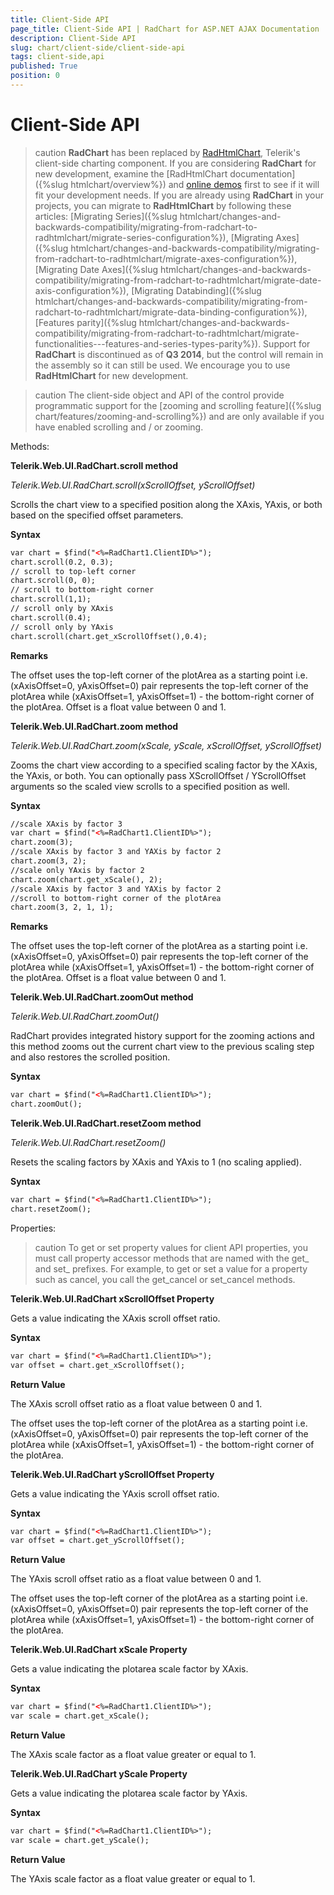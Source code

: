 ```yaml
---
title: Client-Side API
page_title: Client-Side API | RadChart for ASP.NET AJAX Documentation
description: Client-Side API
slug: chart/client-side/client-side-api
tags: client-side,api
published: True
position: 0
---
```


# Client-Side API

>caution  **RadChart** has been replaced by [RadHtmlChart](https://www.telerik.com/products/aspnet-ajax/html-chart.aspx), Telerik's client-side charting component. If you are considering **RadChart** for new development, examine the [RadHtmlChart documentation]({%slug htmlchart/overview%}) and [online demos](https://demos.telerik.com/aspnet-ajax/htmlchart/examples/overview/defaultcs.aspx) first to see if it will fit your development needs. If you are already using **RadChart** in your projects, you can migrate to **RadHtmlChart** by following these articles: [Migrating Series]({%slug htmlchart/changes-and-backwards-compatibility/migrating-from-radchart-to-radhtmlchart/migrate-series-configuration%}), [Migrating Axes]({%slug htmlchart/changes-and-backwards-compatibility/migrating-from-radchart-to-radhtmlchart/migrate-axes-configuration%}), [Migrating Date Axes]({%slug htmlchart/changes-and-backwards-compatibility/migrating-from-radchart-to-radhtmlchart/migrate-date-axis-configuration%}), [Migrating Databinding]({%slug htmlchart/changes-and-backwards-compatibility/migrating-from-radchart-to-radhtmlchart/migrate-data-binding-configuration%}), [Features parity]({%slug htmlchart/changes-and-backwards-compatibility/migrating-from-radchart-to-radhtmlchart/migrate-functionalities---features-and-series-types-parity%}). Support for **RadChart** is discontinued as of **Q3 2014**, but the control will remain in the assembly so it can still be used. We encourage you to use **RadHtmlChart** for new development.

>caution The client-side object and API of the control provide programmatic support for the [zooming and scrolling feature]({%slug chart/features/zooming-and-scrolling%}) and are only available if you have enabled scrolling and / or zooming.

Methods:

**Telerik.Web.UI.RadChart.scroll method**

*Telerik.Web.UI.RadChart.scroll(xScrollOffset, yScrollOffset)*

Scrolls the chart view to a specified position along the XAxis, YAxis, or both based on the specified offset parameters.

**Syntax**

````XML
var chart = $find("<%=RadChart1.ClientID%>");
chart.scroll(0.2, 0.3);
// scroll to top-left corner
chart.scroll(0, 0); 
// scroll to bottom-right corner 
chart.scroll(1,1); 
// scroll only by XAxis 
chart.scroll(0.4); 
// scroll only by YAxis 
chart.scroll(chart.get_xScrollOffset(),0.4);
````

**Remarks**

The offset uses the top-left corner of the plotArea as a starting point i.e. (xAxisOffset=0, yAxisOffset=0) pair represents the top-left corner of the plotArea while (xAxisOffset=1, yAxisOffset=1) - the bottom-right corner of the plotArea. Offset is a float value between 0 and 1.

**Telerik.Web.UI.RadChart.zoom method**

*Telerik.Web.UI.RadChart.zoom(xScale, yScale, xScrollOffset, yScrollOffset)*

Zooms the chart view according to a specified scaling factor by the XAxis, the YAxis, or both. You can optionally pass XScrollOffset / YScrollOffset arguments so the scaled view scrolls to a specified position as well.

**Syntax**

````XML
//scale XAxis by factor 3 
var chart = $find("<%=RadChart1.ClientID%>"); 
chart.zoom(3);
//scale XAxis by factor 3 and YAXis by factor 2 
chart.zoom(3, 2); 
//scale only YAxis by factor 2 
chart.zoom(chart.get_xScale(), 2); 
//scale XAxis by factor 3 and YAXis by factor 2 
//scroll to bottom-right corner of the plotArea 
chart.zoom(3, 2, 1, 1);
````

**Remarks**

The offset uses the top-left corner of the plotArea as a starting point i.e. (xAxisOffset=0, yAxisOffset=0) pair represents the top-left corner of the plotArea while (xAxisOffset=1, yAxisOffset=1) - the bottom-right corner of the plotArea. Offset is a float value between 0 and 1.

**Telerik.Web.UI.RadChart.zoomOut method**

*Telerik.Web.UI.RadChart.zoomOut()*

RadChart provides integrated history support for the zooming actions and this method zooms out the current chart view to the previous scaling step and also restores the scrolled position.

**Syntax**

````XML
var chart = $find("<%=RadChart1.ClientID%>");
chart.zoomOut();
````

**Telerik.Web.UI.RadChart.resetZoom method**

*Telerik.Web.UI.RadChart.resetZoom()*

Resets the scaling factors by XAxis and YAxis to 1 (no scaling applied).

**Syntax**

````XML
var chart = $find("<%=RadChart1.ClientID%>");
chart.resetZoom();
````

Properties:

>caution To get or set property values for client API properties, you must call property accessor methods that are named with the get_ and set_ prefixes. For example, to get or set a value for a property such as cancel, you call the get_cancel or set_cancel methods.

**Telerik.Web.UI.RadChart xScrollOffset Property**

Gets a value indicating the XAxis scroll offset ratio.

**Syntax**

````XML
var chart = $find("<%=RadChart1.ClientID%>");
var offset = chart.get_xScrollOffset();
````

**Return Value**

The XAxis scroll offset ratio as a float value between 0 and 1.

The offset uses the top-left corner of the plotArea as a starting point i.e. (xAxisOffset=0, yAxisOffset=0) pair represents the top-left corner of the plotArea while (xAxisOffset=1, yAxisOffset=1) - the bottom-right corner of the plotArea.

**Telerik.Web.UI.RadChart yScrollOffset Property**

Gets a value indicating the YAxis scroll offset ratio.

**Syntax**

````XML
var chart = $find("<%=RadChart1.ClientID%>"); 
var offset = chart.get_yScrollOffset();
````

**Return Value**

The YAxis scroll offset ratio as a float value between 0 and 1.

The offset uses the top-left corner of the plotArea as a starting point i.e. (xAxisOffset=0, yAxisOffset=0) pair represents the top-left corner of the plotArea while (xAxisOffset=1, yAxisOffset=1) - the bottom-right corner of the plotArea.

**Telerik.Web.UI.RadChart xScale Property**

Gets a value indicating the plotarea scale factor by XAxis.

**Syntax**

````XML
var chart = $find("<%=RadChart1.ClientID%>"); 
var scale = chart.get_xScale();
````

**Return Value**

The XAxis scale factor as a float value greater or equal to 1.

**Telerik.Web.UI.RadChart yScale Property**

Gets a value indicating the plotarea scale factor by YAxis.

**Syntax**

````XML
var chart = $find("<%=RadChart1.ClientID%>"); 
var scale = chart.get_yScale();
````

**Return Value**

The YAxis scale factor as a float value greater or equal to 1.
